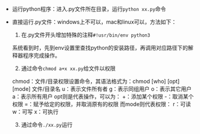 
- 运行python程序：进入.py文件所在目录，运行`python xx.py`命令

- 直接运行.py文件：windows上不可以，mac和linux可以，方法如下：
  1. 在.py文件开头增加特殊的注释`#!usr/bin/env python3` 
  
  系统看到时，先到env设置里查找python的安装路径，再调用对应路径下的解释器程序完成操作。
  
  2. 通过命令`chmod a+x xx.py`给文件以权限
  
  chmod：文件/目录权限设置命令，其语法格式为：chmod [who] [opt] [mode] 文件/目录名 
  u：表示文件所有者 
  g：表示同组用户 
  o：表示其它用户 
  a：表示所有用户 
  opt则是代表操作，可以为： 
  +：添加某个权限 
  -：取消某个权限 
  =：赋予给定的权限，并取消原有的权限 
  而mode则代表权限： 
  r：可读 
  w：可写 
  x：可执行 
  
  3. 通过命令`./xx.py`运行
  

